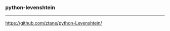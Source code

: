 ### python-levenshtein
---
https://github.com/ztane/python-Levenshtein/

```
```

```
```

```
```


